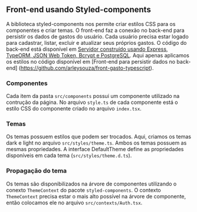 ## Front-end usando Styled-components

A biblioteca styled-components nos permite criar estilos CSS para os componentes e criar temas. O front-end faz a conexão no back-end para persistir os dados de gastos do usuário. Cada usuário precisa estar logado para cadastrar, listar, excluir e atualizar seus próprios gastos. O código do back-end está disponível em [Servidor construído usando Express, TypeORM, JSON Web Token, Bcrypt e PostgreSQL](https://github.com/arleysouza/servidor-gasto-typeorm-jwt-bcrypt).
Aqui apenas aplicamos os estilos no código disponível em [Front-end para persistir dados no back-end] (https://github.com/arleysouza/front-gasto-typescript).


### Componentes
Cada item da pasta `src/components` possui um componente utilizado na contrução da página. No arquivo `style.ts` de cada componente está o estilo CSS do componente criado no arquivo `index.tsx`.

### Temas
Os temas possuem estilos que podem ser trocados. Aqui, criamos os temas dark e light no arquivo `src/styles/theme.ts`. Ambos os temas possuem as mesmas propriedades.
A interface DefaultTheme define as propriedades disponíveis em cada tema (`src/styles/theme.d.ts`). 

### Propagação do tema
Os temas são disponibilizados na árvore de componentes utilizando o conexto `ThemeContext` do pacote `styled-components`. O contexto `ThemeContext` precisa estar o mais alto possível na árvore de componente, então colocamos ele no arquivo `src/contexts/Auth.tsx`.